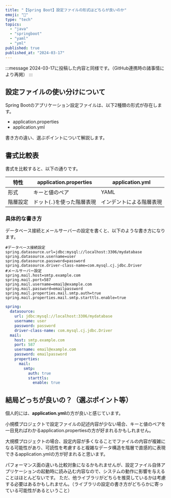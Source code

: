 ```yaml
---
title: "【Spring Boot】設定ファイルの形式はどちらが良いのか"
emoji: "🍃"
type: "tech"
topics:
  - "java"
  - "springboot"
  - "yaml"
  - "yml"
published: true
published_at: "2024-03-17"
---
```


:::message
2024-03-17に投稿した内容と同様です。（GitHub連携時の諸事情により再掲）
:::

## 設定ファイルの使い分けについて
Spring Bootのアプリケーション設定ファイルは、以下2種類の形式が存在します。

- application.properties
- application.yml

書き方の違い、選ぶポイントについて解説します。


## 書式比較表
書式を比較すると、以下の通りです。

| 特性             | application.properties                    | application.yml                         |
|------------------|-------------------------------------------|-----------------------------------------|
| 形式             | キーと値のペア                            | YAML                                    |
| 階層設定     | ドット(`.`)を使った階層表現              | インデントによる階層表現           |

### 具体的な書き方

データベース接続とメールサーバーの設定を書くと、以下のような書き方になります。

```properties:application.properties
#データベース接続設定
spring.datasource.url=jdbc:mysql://localhost:3306/mydatabase
spring.datasource.username=user
spring.datasource.password=password
spring.datasource.driver-class-name=com.mysql.cj.jdbc.Driver
#メールサーバー設定
spring.mail.host=smtp.example.com
spring.mail.port=587
spring.mail.username=email@example.com
spring.mail.password=emailpassword
spring.mail.properties.mail.smtp.auth=true
spring.mail.properties.mail.smtp.starttls.enable=true
```
```yaml:application.yml
spring:
  datasource:
    url: jdbc:mysql://localhost:3306/mydatabase
    username: user
    password: password
    driver-class-name: com.mysql.cj.jdbc.Driver
  mail:
    host: smtp.example.com
    port: 587
    username: email@example.com
    password: emailpassword
    properties:
      mail:
        smtp:
          auth: true
          starttls:
            enable: true
```
## 結局どっちが良いの？（選ぶポイント等）
個人的には、**application.yml**の方が良いと感じています。

小規模プロジェクトで設定ファイルの記述内容が少ない場合、キーと値のペアを一目見ればわかるapplication.propertiesの方が好まれるかもしれません。

大規模プロジェクトの場合、設定内容が多くなることでファイルの内容が複雑になる可能性があり、可読性を考慮すると複雑なデータ構造を階層で直感的に表現できるapplication.ymlの方が好まれると思います。

パフォーマンス面の違いも比較対象になるかもれませんが、設定ファイル自体アプリケーションの起動時に読み込む内容なので、システムの動作に影響を与えることはほとんどないです。
ただ、他ライブラリがどちらを推奨しているかは考慮する必要はあるかもしれません。（ライブラリの設定の書き方がどちらかに寄っている可能性があるということ）